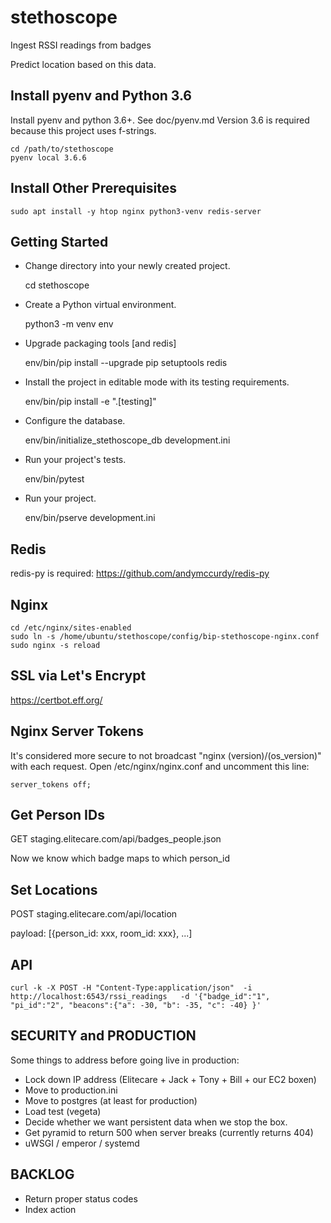 stethoscope
===========


Ingest RSSI readings from badges

Predict location based on this data.


Install pyenv and Python 3.6
----------------------------

Install pyenv and python 3.6+. See doc/pyenv.md
Version 3.6 is required because this project uses f-strings.

    cd /path/to/stethoscope
    pyenv local 3.6.6



Install Other Prerequisites
---------------------------

    sudo apt install -y htop nginx python3-venv redis-server




Getting Started
---------------

- Change directory into your newly created project.

    cd stethoscope

- Create a Python virtual environment.

    python3 -m venv env

- Upgrade packaging tools [and redis]

    env/bin/pip install --upgrade pip setuptools redis

- Install the project in editable mode with its testing requirements.

    env/bin/pip install -e ".[testing]"

- Configure the database.

    env/bin/initialize_stethoscope_db development.ini

- Run your project's tests.

    env/bin/pytest

- Run your project.

    env/bin/pserve development.ini


Redis
-----

redis-py is required: https://github.com/andymccurdy/redis-py


Nginx
-----

    cd /etc/nginx/sites-enabled
    sudo ln -s /home/ubuntu/stethoscope/config/bip-stethoscope-nginx.conf
    sudo nginx -s reload


SSL via Let's Encrypt
---------------------

https://certbot.eff.org/


Nginx Server Tokens
-------------------

It's considered more secure to not broadcast "nginx (version)/(os_version)" with each request.
Open /etc/nginx/nginx.conf and uncomment this line:

    server_tokens off;



Get Person IDs
--------------

GET staging.elitecare.com/api/badges_people.json

Now we know which badge maps to which person_id


Set Locations
-------------

POST staging.elitecare.com/api/location

payload: [{person_id: xxx, room_id: xxx}, ...]


API
---

    curl -k -X POST -H "Content-Type:application/json"  -i http://localhost:6543/rssi_readings   -d '{"badge_id":"1", "pi_id":"2", "beacons":{"a": -30, "b": -35, "c": -40} }'




SECURITY and PRODUCTION
-----------------------

Some things to address before going live in production:

  * Lock down IP address (Elitecare + Jack + Tony + Bill + our EC2 boxen)
  * Move to production.ini
  * Move to postgres (at least for production)
  * Load test (vegeta)
  * Decide whether we want persistent data when we stop the box.
  * Get pyramid to return 500 when server breaks (currently returns 404)
  * uWSGI / emperor / systemd


BACKLOG
-------

* Return proper status codes
* Index action


